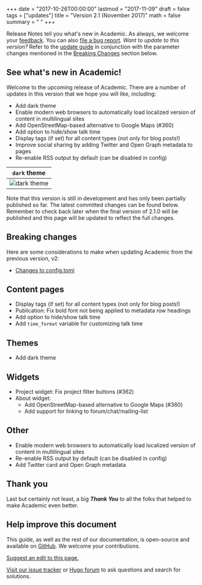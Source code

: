 +++
date = "2017-10-26T00:00:00"
lastmod = "2017-11-09"
draft = false
tags = ["updates"]
title = "Version 2.1 (November 2017)"
math = false
summary = " "
+++

Release Notes tell you what's new in Academic. As always, we welcome your [feedback](https://github.com/gcushen/hugo-academic/issues). You can also [file a bug report](https://github.com/gcushen/hugo-academic/issues). *Want to update to this version?* Refer to the [update guide](https://sourcethemes.com/academic/post/getting-started/#updating) in conjunction with the parameter changes mentioned in the [Breaking Changes](#breaking-changes) section below.

## See what's new in Academic!

Welcome to the upcoming release of Academic. There are a number of updates in this version that we hope you will like, including:

- Add dark theme
- Enable modern web browsers to automatically load localized version of content in multilingual sites
- Add OpenStreetMap-based alternative to Google Maps (#360)
- Add option to hide/show talk time
- Display tags (if set) for all content types (not only for blog posts!)
- Improve social sharing by adding Twitter and Open Graph metadata to pages
- Re-enable RSS output by default (can be disabled in config)

| `dark` theme |
| --- |
| ![dark theme](https://raw.githubusercontent.com/gcushen/hugo-academic/master/images/theme-dark.png) |


Note that this version is still in development and has only been partially published so far. The latest committed changes can be found below. Remember to check back later when the final version of 2.1.0 will be published and this page will be updated to reflect the full changes.

## Breaking changes

Here are some considerations to make when updating Academic from the previous version, v2:

- [Changes to config.toml](https://github.com/gcushen/hugo-academic/compare/v2.0.0...master#diff-991d2a2fe208cdee83955ad6e9a323a7)

## Content pages

- Display tags (if set) for all content types (not only for blog posts!)
- Publication: Fix bold font not being applied to metadata row headings
- Add option to hide/show talk time
- Add `time_format` variable for customizing talk time

## Themes

- Add dark theme

## Widgets

- Project widget: Fix project filter buttons (#362) 
- About widget:
  - Add OpenStreetMap-based alternative to Google Maps (#360)
  - Add support for linking to forum/chat/mailing-list

## Other

- Enable modern web browsers to automatically load localized version of content in multilingual sites
- Re-enable RSS output by default (can be disabled in config)
- Add Twitter card and Open Graph metadata

## Thank you

Last but certainly not least, a big **_Thank You_** to all the folks that helped to make Academic even better.


## Help improve this document

This guide, as well as the rest of our documentation, is open-source and available on [GitHub](https://github.com/sourcethemes/academic-www). We welcome your contributions.

[Suggest an edit to this page.](http://prose.io/#sourcethemes/academic-www/edit/master/content/post/v2.1.0.md)

[Visit our issue tracker](https://github.com/gcushen/hugo-academic/issues) or [Hugo forum](https://discourse.gohugo.io) to ask questions and search for solutions.

